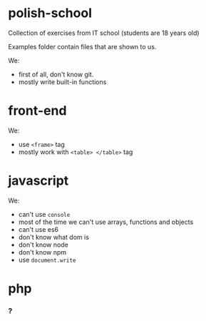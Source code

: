 # polish-school
Collection of exercises from IT school (students are 18 years old)

Examples folder contain files that are shown to us.

We:
- first of all, don't know git.
- mostly write built-in functions

# front-end
We:
- use `<frame>` tag
- mostly work with `<table> </table>` tag

# javascript
We:
- can't use `console`
- most of the time we can't use arrays, functions and objects
- can't use es6
- don't know what dom is
- don't know node
- don't know npm
- use `document.write`

# php
### ?

